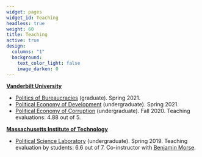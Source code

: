 ```yaml
---
widget: pages
widget_id: Teaching
headless: true
weight: 60
title: Teaching
active: true
design:
  columns: "1"
  background:
    text_color_light: false
    image_darken: 0
---
```

**[Vanderbilt University](www.vanderbilt.edu)**

* [Politics of Bureaucracies](media/bureaucracies_syllabus.pdf) (graduate). Spring 2021.
* [Political Economy of Development](media/bureaucracies_syllabus.pdf) (undergraduate). Spring 2021.
* [Political Economy of Corruption](media/corruption_syllabus.pdf) (undergraduate). Fall 2020. Teaching evaluations: 4.88 out of 5.

**[Massachusetts Institute of Technology](www.mit.edu)**

* [Political Science Laboratory](media/polisci_lab_syllabus.pdf) (undergraduate). Spring 2019. Teaching evaluation by students: 6.6 out of 7. Co-instructor with [Benjamin Morse](http://www.benmorse.net/).